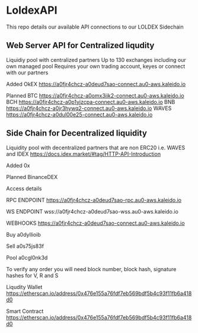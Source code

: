 # LoldexAPI


This repo details our available API connections to our LOLDEX Sidechain  


## Web Server API for Centralized liqudity 
Liquidiy pool with centralized partners
Up to 130 exchanges including our own managed pool
Requires your own trading account, keyes or connect with our partners

Added
OkEX https://a0fjr4chcz-a0deud7sao-connect.au0-aws.kaleido.io 

Planned
BTC https://a0fjr4chcz-a0omx3iik2-connect.au0-aws.kaleido.io
BCH https://a0fjr4chcz-a0p1yjzcpa-connect.au0-aws.kaleido.io
BNB https://a0fjr4chcz-a0jr3hywq2-connect.au0-aws.kaleido.io
WAVES https://a0fjr4chcz-a0dul00e25-connect.au0-aws.kaleido.io


## Side Chain for Decentralized liquidity 
Liquidity pool with decentralized partners that are non ERC20 i.e. WAVES and IDEX https://docs.idex.market/#tag/HTTP-API-Introduction

Added
0x

Planned
BinanceDEX

Access details 

RPC ENDPOINT
https://a0fjr4chcz-a0deud7sao-rpc.au0-aws.kaleido.io
 
WS ENDPOINT
wss://a0fjr4chcz-a0deud7sao-wss.au0-aws.kaleido.io

WEBHOOKS
https://a0fjr4chcz-a0deud7sao-connect.au0-aws.kaleido.io


Buy
a0dyllioib

Sell
a0s75js83f

Pool
a0cgl0nk3d

To verify any order you will need block number, block hash, signature hashes for V, R and S

Liqudity Wallet 
https://etherscan.io/address/0x476e155a76fdf7eb569bdf5b4c93f11fb6a418d0

Smart Contract
https://etherscan.io/address/0x476e155a76fdf7eb569bdf5b4c93f11fb6a418d0
